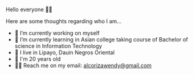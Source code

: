 Hello everyone 🙋‍♀️

Here are some thoughts regarding who I am...

- 🔭 I’m currently working on myself 
- 🌱 I’m currently learning  in Asian college taking course of Bachelor of science in Information Technology
- 🏡 I live in Lipayo, Dauin Negros Oriental
- 👩 I'm 20 years old
- 🙋‍♂️ Reach me on my email: alcorizawendy@gmail.com


